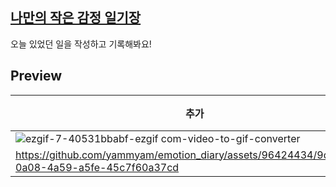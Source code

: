 [나만의 작은 감정 일기장](https://emotion-diary-tan-sigma.vercel.app/)
---
오늘 있었던 일을 작성하고 기록해봐요!


Preview
---
|추가|삭제|
|------|------|
|![ezgif-7-40531bbabf-ezgif com-video-to-gif-converter](https://github.com/yammyam/emotion_diary/assets/96424434/a0d16ec0-c217-46f8-8ca7-bca46834f7f8)|
https://github.com/yammyam/emotion_diary/assets/96424434/9dd1dd98-0a08-4a59-a5fe-45c7f60a37cd|



